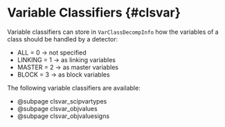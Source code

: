 # Variable Classifiers {#clsvar}
Variable classifiers can store in `VarClassDecompInfo` how the variables of a class should be handled by a detector:
 * ALL = 0 -> not specified
 * LINKING = 1 -> as linking variables
 * MASTER = 2 -> as master variables
 * BLOCK = 3  -> as block variables

The following variable classifiers are available:
- @subpage clsvar_scipvartypes
- @subpage clsvar_objvalues
- @subpage clsvar_objvaluesigns
